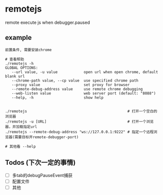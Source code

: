 # remotejs
remote execute js when debugger.paused

## example
```shell
前置条件, 需要安装chrome

# 查看帮助
./remotejs -h
GLOBAL OPTIONS:
   --url value, -u value            open url when open chrome, default blank url
   --chrome-path value, --cp value  use specified chrome path
   --proxy value                    set proxy for browser
   --remote-debug-address value     use remote chrome debugging
   --web-listen value               web server port (default: "8088")
   --help, -h                       show help
   

./remotejs                                              # 打开一个空白的浏览器
./remotejs -u [URL]                                     # 打开一个浏览器，并加载指定url
./remotejs --remote-debug-address "ws://127.0.0.1:9222" # 指定一个远程浏览器(需要目标开remote-debugger-port)

# 其他看 --help
```

## Todos (下次一定的事情)
- [ ] 多tab的debugPauseEvent捕获
- [ ] 配置文件
- [ ] 其他
